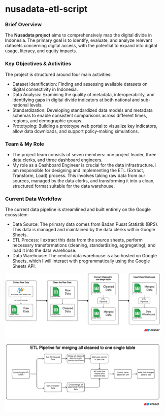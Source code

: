 # nusadata-etl-script

### Brief Overview
The **Nusadata project** aims to comprehensively map the digital divide in Indonesia. The primary goal is to identify, evaluate, and analyze relevant datasets concerning digital access, with the potential to expand into digital usage, literacy, and equity impacts.

### Key Objectives & Activities
The project is structured around four main activities:
- Dataset Identification: Finding and assessing available datasets on digital connectivity in Indonesia.
- Data Analysis: Examining the quality of metadata, interoperability, and identifying gaps in digital divide indicators at both national and sub-national levels.
- Standardization: Developing standardized data models and metadata schemas to enable consistent comparisons across different times, regions, and demographic groups.
- Prototyping: Building a prototype web portal to visualize key indicators, allow data downloads, and support policy-making simulations.

### Team & My Role
- The project team consists of seven members: one project leader, three data clerks, and three dashboard engineers.
- My role as a Dashboard Engineer is crucial for the data infrastructure. I am responsible for designing and implementing the ETL (Extract, Transform, Load) process. This involves taking raw data from our sources, managed by the data clerks, and transforming it into a clean, structured format suitable for the data warehouse.

### Current Data Workflow
The current data pipeline is streamlined and built entirely on the Google ecosystem:
- Data Source: The primary data comes from Badan Pusat Statistik (BPS). This data is managed and maintained by the data clerks within Google Sheets.
- ETL Process: I extract this data from the source sheets, perform necessary transformations (cleaning, standardizing, aggregating), and load it into the data warehouse.
- Data Warehouse: The central data warehouse is also hosted on Google Sheets, which I will interact with programmatically using the Google Sheets API.

![Project Workflow](https://raw.githubusercontent.com/Tegarr123/nusadata-etl-script/refs/heads/main/Workflow.png)

![ETL for merging cleaned data](https://raw.githubusercontent.com/Tegarr123/nusadata-etl-script/refs/heads/main/etl_one_single_table.png)
